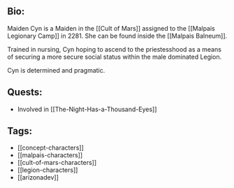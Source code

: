 ## Bio:

Maiden Cyn is a Maiden in the [[Cult of Mars]] assigned to the [[Malpais Legionary Camp]] in 2281. She can be found inside the [[Malpais Balneum]]. 

Trained in nursing, Cyn hoping to ascend to the priestesshood as a means of securing a more secure social status within the male dominated Legion.

Cyn is determined and pragmatic.

## Quests:

- Involved in [[The-Night-Has-a-Thousand-Eyes]]

## Tags:

- [[concept-characters]]
- [[malpais-characters]]
- [[cult-of-mars-characters]]
- [[legion-characters]]
- [[arizonadev]]